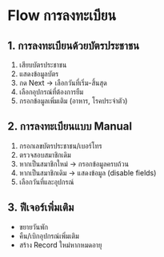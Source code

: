 # Flow การลงทะเบียน

## 1. การลงทะเบียนด้วยบัตรประชาชน
1. เสียบบัตรประชาชน
2. แสดงข้อมูลบัตร
3. กด Next → เลือกวันที่เริ่ม-สิ้นสุด
4. เลือกอุปกรณ์ที่ต้องการยืม
5. กรอกข้อมูลเพิ่มเติม (อาหาร, โรคประจำตัว)

## 2. การลงทะเบียนแบบ Manual
1. กรอกเลขบัตรประชาชน/เบอร์โทร
2. ตรวจสอบสมาชิกเดิม
3. หากเป็นสมาชิกใหม่ → กรอกข้อมูลครบถ้วน
4. หากเป็นสมาชิกเดิม → แสดงข้อมูล (disable fields)
5. เลือกวันที่และอุปกรณ์

## 3. ฟีเจอร์เพิ่มเติม
- ขยายวันพัก
- คืน/เบิกอุปกรณ์เพิ่มเติม
- สร้าง Record ใหม่หากหมดอายุ